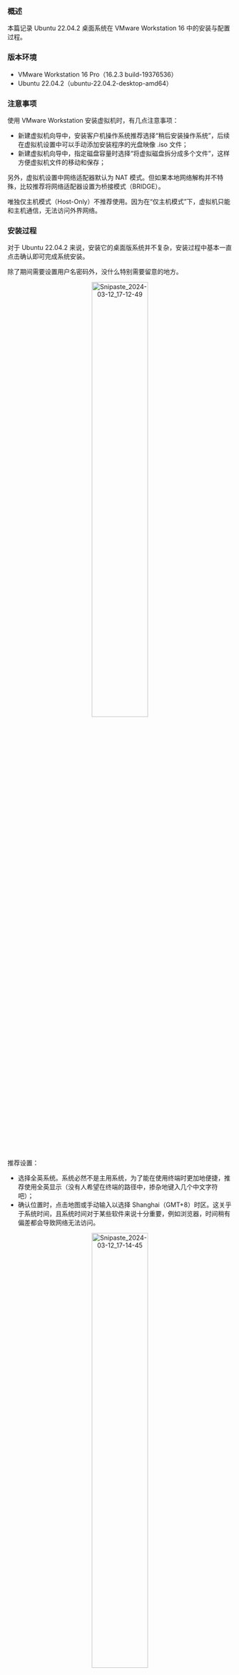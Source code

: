 ### 概述

本篇记录 Ubuntu 22.04.2 桌面系统在 VMware Workstation 16 中的安装与配置过程。

### 版本环境

- VMware Workstation 16 Pro（16.2.3 build-19376536）
- Ubuntu 22.04.2（ubuntu-22.04.2-desktop-amd64）

### 注意事项

使用 VMware Workstation 安装虚拟机时，有几点注意事项：

- 新建虚拟机向导中，安装客户机操作系统推荐选择“稍后安装操作系统”，后续在虚拟机设置中可以手动添加安装程序的光盘映像 .iso 文件；
- 新建虚拟机向导中，指定磁盘容量时选择“将虚拟磁盘拆分成多个文件”，这样方便虚拟机文件的移动和保存；

另外，虚拟机设置中网络适配器默认为 NAT 模式。但如果本地网络解构并不特殊，比较推荐将网络适配器设置为桥接模式（BRIDGE）。

唯独仅主机模式（Host-Only）不推荐使用。因为在“仅主机模式”下，虚拟机只能和主机通信，无法访问外界网络。

### 安装过程

对于 Ubuntu 22.04.2 来说，安装它的桌面版系统并不复杂，安装过程中基本一直点击确认即可完成系统安装。

除了期间需要设置用户名密码外，没什么特别需要留意的地方。

<div align="center"><img src="images/Ubuntu%2022.04.2.images/Snipaste_2024-03-12_17-12-49.png" alt="Snipaste_2024-03-12_17-12-49" style="width:50%;"/></div>

推荐设置：

- 选择全英系统。系统必然不是主用系统，为了能在使用终端时更加地便捷，推荐使用全英显示（没有人希望在终端的路径中，掺杂地键入几个中文字符吧）；
- 确认位置时，点击地图或手动输入以选择 Shanghai（GMT+8）时区。这关乎于系统时间，且系统时间对于某些软件来说十分重要，例如浏览器，时间稍有偏差都会导致网络无法访问。

<div align="center"><img src="images/Ubuntu%2022.04.2.images/Snipaste_2024-03-12_17-14-45.png" alt="Snipaste_2024-03-12_17-14-45" style="width:50%;"/></div>

### 系统配置

该部分仅针对的 Ubuntu 22.04.2 桌面系统，主要包括系统更新、密码变更、显示设置、输入程序及字体安装等比较基础，但却重要的配置。

#### 安装更新

首次进入 Ubuntu 系统时，如果没有网络故障，那么软件更新器会自动弹出询问是否更新：

<div align="center"><img src="images/Ubuntu%2022.04.2.images/Snipaste_2024-03-12_17-15-48.png" alt="Snipaste_2024-03-12_17-15-48" style="width:33%;"/></div>

Software Updater（以前名为 Update Manager）是一个可选的应用程序，它用于升级所有已知来源的 DEB 包，同时还包含内核更新，推荐安装。

如果在此前的安装过程中已经将定位选择在“Shanghai”，那么软件更新器会自动将软件更新源设置为中国服务器，这意味着可以在上述提示窗口出现时，可以直接选择“现在安装”。

<div align="center"><img src="images/Ubuntu%2022.04.2.images/Snipaste_2024-03-12_17-17-16.png" alt="Snipaste_2024-03-12_17-17-16" style="width:50%;"/></div>

但如果没有定位在中国，则需要先更改位置信息以确保系统时间是正确的。随后在软件更新器中把中国服务器设置为下载服务器，例如将 `mirrors.aliyun.com` 设置为下载服务器：

<div align="center"><img src="images/Ubuntu%2022.04.2.images/Snipaste_2024-03-12_17-18-54.png" alt="Snipaste_2024-03-12_17-18-54" style="width:50%;"/></div>

选择好下载服务器后，点击 Close 保存设置。后续打开 Software Updater 软件执行更新即可。

#### 密码变更

Ubuntu 22.04.2 系统的安装过程中，并不要求设置 root 账户密码。默认情况下，系统 root 账户的密码是随机的，这意味着每次重启系统后，该密码都会被重置。

如果需要登录并使用 root 账户，则仅需调用一次修改密码的命令来修改当前普通用户的密码：

```bash
sudo passwd
```

完成修改后，新密码将同时作为 root 账户的密码，且 root 账户密码将不再随机生成。

如果新密码长度短于 8 位，终端会出现提示信息：

```
BAD PASSWORD: The password is shorter than 8 characters
```

但这并不表示密码不能使用，继续重复输入密码即可完成修改。

#### 输入程序

如果安装时选择了英文系统，那么默认不存在中文输入法（或存在但无用）。

启用中文输入法，需要进入 Region & Language 设置中，选择 Manage Installed Languages。首次进入管理已安装的语言时，会自动出现“受支持语言尚未完整安装”的提示：

<div align="center"><img src="images/Ubuntu%2022.04.2.images/Snipaste_2024-03-12_17-20-03.png" alt="Snipaste_2024-03-12_17-20-03" style="width:50%;"/></div>

点击 Install 等待语言支持程序执行完毕，之后重启系统。

注销/重启系统后，在设置中找到 Keyboard 选项，找到 Input Sources 添加其他的输入源：

<div align="center"><img src="images/Ubuntu%2022.04.2.images/Snipaste_2024-03-12_17-21-14.png" alt="Snipaste_2024-03-12_17-21-14" style="width:50%;"/></div>

选择 Chinese 中的 Chinese (Intelligent Pinyin) 选项：

<div align="center"><img src="images/Ubuntu%2022.04.2.images/Snipaste_2024-03-12_17-22-13.png" alt="Snipaste_2024-03-12_17-22-13" style="width:50%;"/></div>

之后将默认的 Hanyu Pinyin (with AltGr dead keys)/English (US) 或其他首选输入源删除：

<div align="center"><img src="images/Ubuntu%2022.04.2.images/Snipaste_2024-03-12_17-22-58.png" alt="Snipaste_2024-03-12_17-22-58" style="width:50%;"/></div>

注销/重启系统后，中文输入法会默认启用。

#### 远程连接

这里的远程连接指使用 Xshell 之类终端工具连接 Linux 系统。具有图形化界面的 Ubuntu 系统默认只安装 openssh-client 程序：

```
~]# sudo apt list --installed | grep openssh
openssh-client/jammy-updates,now 1:8.9p1-3ubuntu0.1 amd64 [installed,automatic]
```

这意味着 Ubuntu 系统不能作为 SSH 的连接对象，因为系统中未安装 openssh-server 软件。

APT 源中一般存在 openssh-server 程序的 `.deb` 软件包，以下命令可以查阅：

```
~]# sudo apt list | grep openssh-server
openssh-server/jammy-updates 1:8.9p1-3ubuntu0.1 amd64
openssh-server/jammy-updates 1:8.9p1-3ubuntu0.1 i386
```

- `amd64` 表示 64 位版本；
- `i386` 表示 32 位版本。

以下命令用于安装 openssh-server 程序：

```bash
sudo apt install -y openssh-server
```

安装完毕后，由于默认情况下 Ubuntu 系统不启用防火墙，这意味着现在就可以直接使用 Xshell 等终端工具或者直接使用 Windows Terminal 连接至 Ubuntu 系统了。

使用 netstat 工具可以查看 22 端口的占用情况：

```
~]# sudo netstat -lnpt | grep 22
tcp        0      0 0.0.0.0:22              0.0.0.0:*               LISTEN      5180/sshd: /usr/sbi 
tcp6       0      0 :::22                   :::*                    LISTEN      5180/sshd: /usr/sbi 
```

或者 lsof 工具：

```
~]# sudo lsof -i :22
COMMAND  PID USER   FD   TYPE DEVICE SIZE/OFF NODE NAME
sshd    5180 root    3u  IPv4  58509      0t0  TCP *:ssh (LISTEN)
sshd    5180 root    4u  IPv6  58520      0t0  TCP *:ssh (LISTEN)
```

#### 端口放行

由于 Ubuntu 系统默认不开启防火墙，因此 SSH 才得以连接。

以下命令用于查看当前系统的防火墙状态：

```bash
sudo ufw status verbose
```

防火墙处于关闭状态时：

```bash
~]# sudo ufw status verbose
Status: inactive
```

防火墙处于开启状态时：

```bash
~]# sudo ufw status verbose
Status: active
Logging: on (low)
Default: deny (incoming), allow (outgoing), disabled (routed)
New profiles: skip
```

如果希望保持防火墙开启的同时允许 SSH 连接，那么可以简单地选择放行 22 端口：

```bash
sudo ufw allow 22
```

放行成功后再次查看防火墙状态：

```bash
~]# sudo ufw status verbose
Status: active
Logging: on (low)
Default: deny (incoming), allow (outgoing), disabled (routed)
New profiles: skip

To                         Action      From
--                         ------      ----
22                         ALLOW IN    Anywhere                  
22 (v6)                    ALLOW IN    Anywhere (v6) 
```

**以上关于放行 22 端口的防火墙配置即时且永久生效，配置不会随着系统重启而丢失。**

关于 `ufw` 命令的更多操作，可查阅命令帮助：

```bash
sudo ufw --help
```

### 软件管理

本小节介绍一些 Ubuntu 22.04.2 系统中基础的、用于管理软件的命令。

#### 软件格式

Ubuntu 默认支持的软件包格式有两种：

- `.deb` 格式的软件包
- `.snap` 格式的软件包。

安装部署这些软件包的程序，称为**软件包管理系统（Package Manager）**。

软件包管理系统是在电脑中自动安装、配置、卸载和升级软件包的工具组合，在各种系统软件和应用软件的安装管理中均有广泛应用。

Ubuntu 中管理 deb 软件包的有 dpkg 软件包管理系统及其前端 APT 软件包管理系统，所谓“前端”可以理解为更高级的意思；其次管理 sanp 软件包的是 Snappy 软件包管理系统，不常使用。

这里需要了解一个关于 `.deb` 格式软件包的知识点：每个 `.deb` 格式软件包都具有唯一的 PACKAGE 属性，其对应的值为该 DEB 软件包的包名。

以 Microsoft Edge 浏览器的 `.deb` 格式软件包为例：

- `microsoft-edge-stable_112.0.1722.58-1_amd64.deb`

以下命令用于查看软件包详情：

```bash
~]# sudo dpkg -I microsoft-edge-stable_112.0.1722.58-1_amd64.deb
new Debian package, version 2.0.
 size 142150282 bytes: control archive=6472 bytes.
    1157 bytes,    12 lines      control              
   13128 bytes,   411 lines   *  postinst             #!/bin/sh
    8283 bytes,   269 lines   *  postrm               #!/bin/sh
    1354 bytes,    42 lines   *  prerm                #!/bin/sh
 Package: microsoft-edge-stable
 Version: 112.0.1722.58-1
 Architecture: amd64
 Maintainer: Microsoft Edge for Linux Team <EdgeLinuxDev@microsoft.com>
 Installed-Size: 493101
 Pre-Depends: dpkg (>= 1.14.0)
 Depends: ca-certificates, fonts-liberation, libasound2 (>= 1.0.17), libatk-bridge2.0-0 (>= 2.5.3), libatk1.0-0 (>= 2.2.0), libatspi2.0-0 (>= 2.9.90), libc6 (>= 2.17), libcairo2 (>= 1.6.0), libcups2 (>= 1.6.0), libcurl3-gnutls | libcurl3-nss | libcurl4 | libcurl3, libdbus-1-3 (>= 1.9.14), libdrm2 (>= 2.4.75), libexpat1 (>= 2.0.1), libgbm1 (>= 17.1.0~rc2), libglib2.0-0 (>= 2.39.4), libgtk-3-0 (>= 3.9.10) | libgtk-4-1, libnspr4 (>= 2:4.9-2~), libnss3 (>= 2:3.31), libpango-1.0-0 (>= 1.14.0), libu2f-udev, libuuid1 (>= 2.16), libvulkan1, libx11-6 (>= 2:1.4.99.1), libxcb1 (>= 1.9.2), libxcomposite1 (>= 1:0.4.4-1), libxdamage1 (>= 1:1.1), libxext6, libxfixes3, libxkbcommon0 (>= 0.5.0), libxrandr2, wget, xdg-utils (>= 1.0.2)
 Provides: www-browser
 Section: web
 Priority: optional
 Description: The web browser from Microsoft
  Microsoft Edge is a browser that combines a minimal design with sophisticated technology to make the web faster, safer, and easier.
```

从输出信息中可以看到软件包的 PACKAGE 属性，及其对应的属性值：

- micorsoft-edge-stable

Ubuntu 多数情况下会选择 APT 或 dpkg 软件包管理系统来管理软件，因为大多数软件仅提供 `.deb` 格式的软件包。虽然它们都用于管理 `.deb` 格式软件包，但其实际的管理方式有所不同。

APT 软件包管理系统依赖于**源**，可以把**源**理解为当前所有可供使用的 `.deb` 格式软件包合集的远程仓库，APT 会在本地维护一份该远程仓库中所有软件包的 PACKAGE 属性值列表。

用户使用 APT 安装软件时，只需要提供软件的 PACKAGE 属性值，APT 会在本地属性值列表中查询该值，如果存在对应记录，则从远程仓库（**源**）中下载对应的 `.deb` 格式软件包执行安装。

APT 本质上是 dpkg 的前端，简单来说就是 APT 提供比 dpkg 更多且更高级的功能，正因如此 dpkg 会显得比较“原始且古老”。

“原始” 的 dpkg 系统并不依赖于软件包的 PACKAGE 属性值，或者说它不具备检索 PACKAGE 属性值，dpkg 总是直接管理 `.deb` 格式的软件包。

#### 安装软件

出于管理软件包形式的差别，APT 安装软件时所需提供参数与 dpkg 安装软件时所需提供参数也有所差别：

- ${deb_package_name}：PACKAGE 属性值
- ${deb_package_fileName}：目标 `.deb` 格式软件包的文件名

使用 APT 安装软件的命令为：

```bash
sudo apt install ${deb_package_name}
```

使用 dpkg 安装软件的命令为：

```bash
sudo dpkg -i ${deb_package_fileName}
```

以 Microsoft Edge 浏览器为例：

- `microsoft-edge-stable_112.0.1722.58-1_amd64.deb`

假设 APT 源中存在 PACKAGE 属性值为 micorsoft-edge-stable 的 `.deb` 格式软件包，那么 APT 和 dpkg 安装该软件的命令分别如下：

```bash
# apt install
sudo apt install micorsoft-edge-stable

# dpkg install
sudo dpkg -i microsoft-edge-stable_112.0.1722.58-1_amd64.deb
```

另外，还有一种**不推荐**的安装方式。因为 APT 本质上是 dpkg 的前端，它实际上也支持直接管理 `.deb` 包：

```bash
sudo apt install ${deb_package_fileName}
```

但执行该命令很可能出现访问权限等问题，例如 Permission denied，后续将说明此问题。

#### 软件依赖

任何程序都逃不开依赖问题，类比 Java 中 JAR 包之间存在依赖关系，Linux 中的软件之间同样存在依赖关系。例如，软件 A 依赖于软件 B，那么安装软件 A 的时候，就必须保证系统上已经安装了软件 B。

软件之间的依赖关系，在使用 APT 软件包管理系统时并不明显，这是因为 APT 能够自动解决软件依赖缺失的问题。类比 Java 项目中使用项目管理工具 Maven 能将关联 JAR 包依赖自动引入项目一般，APT 也会在软件存在依赖缺失时，自动将缺失的依赖安装到系统中。

但 dpkg 管理系统不具备解决依赖缺失的能力，如果使用 dpkg 安装的软件包存在依赖缺失的情况，那么执行命令时会提示依赖缺失并将进度回滚，缺失的依赖仅会以列表的形式输出在终端上。

在 dpkg 出现依赖缺失并回滚进度后，可以借助 APT 来解决这些依赖缺失的问题：

```bash
sudo apt -f install -y
```

该命令仅用于安装缺失的依赖，后续仍旧需要再次使用 dpkg 来重新安装目标软件。

#### 权限问题

使用 APT 命令直接管理 `.deb` 软件包时，可能出现权限问题。以安装 Microsoft Edge 浏览器为例：

```bash
sudo apt install microsoft-edge-stable_112.0.1722.58-1_amd64.deb
```

因为 Microsoft Edge 浏览器所需的依赖在当前系统中都已具备，所以软件大概率能够成功安装。但终端大概率仍会出现以下的提示信息：

```
N: Download is performed unsandboxed as root as file '/home/dylan/microsoft-edge-stable_112.0.1722.58-1_amd64.deb' couldn't be accessed by user '_apt'. - pkgAcquire::Run (13: Permission denied)
```

这通常是访问权限不足导致的。

使用桌面版 Ubuntu 系统时，下载好的 `.deb` 格式软件包通常位于 `/home/dylan/Download` 目录内，以上用例的软件包虽然挪动到了 `/home/dylan` 目录内，但不影响提示信息的复现。

使用 APT 安装软件时，它会使用一个内建账户 `_apt` 来完成软件依赖的下载，这个 `_apt` 用户于当前用户来说属于“其它用户（Other Users）”。

默认情况下，当前用户的 `~` 目录并不对 Other Users 开放 `read` 权限：

<div align="center"><img src="images/Ubuntu%2022.04.2.images/Snipaste_2024-03-12_17-24-11.png" alt="Snipaste_2024-03-12_17-24-11" style="width:80%;"/></div>

因此直接使用 APT 命令安装位于 `~` 目录下的 `.deb` 软件包时，大概率会出现“拒绝访问”的错误。

有两种方法可以消除这个提示：

1. 将 `.deb` 包挪动到 Other User 可访问的目录中，再执行安装；
2. 更改 `~` 目录关于 Other User 的访问权限。

**这里推荐使用第一种方法。**如果需要更改 `~` 目录的访问权限，可以使用以下命令：

```bash
sudo chmod o+r /home/dylan
```

该命令会为所有 Other User 赋予目标目录的 `read` 权限：

<div align="center"><img src="images/Ubuntu%2022.04.2.images/Snipaste_2024-03-12_17-25-07.png" alt="Snipaste_2024-03-12_17-25-07" style="width:80%;"/></div>

但一般不推荐以更改 `~` 目录访问权限的方式，去解决 APT 安装软件时出现的提示。相反，直接将软件包置于可被 Other User 访问的目录下会更好，这样可以避免目录权限的紊乱。

#### 卸载软件

不论使用的是 APT 管理系统还是 dpkg 管理系统，卸载软件时使用的参数均为软件的 PACKAGE 属性值。

使用 APT 卸载软件的命令为：

```bash
sudo apt remove ${deb_package_name}
```

使用 dpkg 卸载软件的命令为：

```bash
sudo dpkg -r ${deb_package_name}
```

推荐使用 APT 来完成软件的卸载，因为多数情况下 dpkg 提供的功能并不完善。注意，以上命令均不会将其他无用的依赖一并移除。

如果希望卸载软件时能一并将无用的依赖移除，可以使用以下命令：

```bash
sudo apt autoremove ${deb_package_name}
```

在不添加任何参数时，该命令可以用于移除系统中的无用依赖：

```bash
sudo apt autoremove
```

快捷查看当前系统中所有的无用依赖：

```
sudo apt autoremove --assume-no
```

#### 使用建议

关于软件安装：

- 如果源中不存在某款软件，但本地拥有 `.deb` 格式软件包，则建议使用 dpkg 直接安装，并配合 APT 命令解决可能存在的依赖问题；
- 如果源中具备该目标软件，则建议直接使用 APT 进行安装。

关于软件卸载，建议统一使用 APT 软件管理系统完成卸载操作：

- 移除软件的过程中，APT 提供了移除无用依赖的功能，能够更加深度地将无用数据清除。

#### 查找软件

以下命令用于查看所有使用 APT 或 dpkg 管理的、已安装或未安装的软件列表：

```bash
sudo apt list
```

该命令通常会配合 `grep` 命令一起使用，用于查找目标软件是否存在于源或系统中。例如：

```bash
~]# sudo apt list | grep microsoft-edge
microsoft-edge-beta/stable 113.0.1774.35-1 amd64
microsoft-edge-dev/stable 114.0.1823.7-1 amd64
microsoft-edge-stable/stable,now 113.0.1774.35-1 amd64 [installed]
```

其中 `[installed]` 表示已安装软件，其余则为“存在于源中且未安装的软件”。

除此之外，`list` 参数还支持“精确查找”：

```bash
~]# sudo apt list vim
vim/jammy-updates,jammy-security 2:8.2.3995-1ubuntu2.7 amd64
vim/jammy-updates,jammy-security 2:8.2.3995-1ubuntu2.7 i386
```

但该方式只适用于“全词匹配”。例如上述例子是精确查找属性值为“vim”的软件包，若将命令更改为：

```bash
sudo apt list vi
```

则不会得到任何的搜索结果。因为该命令不支持“模糊查找”，同时源中也不存在 PACKAGE 属性值为“vi”的软件包。

如果只想获取所有已安装的软件列表，可以加上 `--installed` 参数：

```bash
sudo apt list --installed
```

注意，`list` 参数的输出结果一般不利于阅读，建议配合 `more`、`less` 或 `most` 等阅读工具一起使用，或使用 `grep` 命令对输出结果进行筛选。

图形化界面的 Ubuntu 22.04.2 系统中，一般预装了 Firefox 浏览器。尝试使用终端查询时：

```bash
sudo apt list -i | grep firefox
```

会发现没有输出任何结果。

这是因为 Firefox 浏览器并不由 APT 或 dpkg 系统管理，该浏览器实际由 snap 系统管理。想要查看所有由 snap 系统管理的软件，可以使用以下命令：

```bash
~]# sudo snap list
Name                       Version           Rev    Tracking         Publisher   Notes
bare                       1.0               5      latest/stable    canonical✓  base
core20                     20230308          1852   latest/stable    canonical✓  base
core22                     20230325          607    latest/stable    canonical✓  base
firefox                    110.0-3           2356   latest/stable/…  mozilla✓    -
gnome-3-38-2004            0+git.6f39565     137    latest/stable/…  canonical✓  -
gnome-42-2204              0+git.e7d97c7     87     latest/stable    canonical✓  -
gtk-common-themes          0.1-81-g442e511   1535   latest/stable/…  canonical✓  -
snap-store                 41.3-66-gfe1e325  638    latest/stable/…  canonical✓  -
snapd                      2.58.2            18357  latest/stable    canonical✓  snapd
snapd-desktop-integration  0.1               57     latest/stable/…  canonical✓  -
```

可以看到 Firefox 浏览器存在于列表中。更多关于 snap 命令的使用方式，请查阅帮助：

```bash
sudo snap help
```

#### 更新升级

本地维护的软件源列表一般需要手动更新，以下命令用于更新本地软件源数据库（列表）：

```bash
sudo apt update
```

以下命令用于升级系统中所有已安装软件的版本：

```bash
sudo apt upgrade
```

如果希望查看所有已安装的、可升级的软件，使用以下命令：

```bash
sudo apt list --upgradable
```

#### 软件详情

在[软件格式](#软件格式)小节中，提及了可以使用 dpkg 管理系统命令，查看 `.deb` 格式软件包的详情。

以 Microsoft Edge 浏览器为例：

- `microsoft-edge-stable_112.0.1722.58-1_amd64.deb`

查看软件详情的命令如下：

```bash
sudo dpkg -I microsoft-edge-stable_112.0.1722.58-1_amd64.deb
```

如果希望查看 APT 源中的软件详情，可以使用 `show` 命令，使用该命令需要提供软件的 PACKAGE 属性值。例如 `vim` 的 PACKAGE 属性值为“vim”，那么查看该软件包详情的命令为：

```bash
~]# sudo apt show vim
Package: vim
Version: 2:8.2.3995-1ubuntu2.7
Priority: optional
Section: editors
Origin: Ubuntu
Maintainer: Ubuntu Developers <ubuntu-devel-discuss@lists.ubuntu.com>
Original-Maintainer: Debian Vim Maintainers <team+vim@tracker.debian.org>
Bugs: https://bugs.launchpad.net/ubuntu/+filebug
Installed-Size: 4,017 kB
Provides: editor
Depends: vim-common (= 2:8.2.3995-1ubuntu2.7), vim-runtime (= 2:8.2.3995-1ubuntu2.7), libacl1 (>= 2.2.23), libc6 (>= 2.34), libgpm2 (>= 1.20.7), libpython3.10 (>= 3.10.0), libselinux1 (>= 3.1~), libsodium23 (>= 1.0.14), libtinfo6 (>= 6)
Suggests: ctags, vim-doc, vim-scripts
Homepage: https://www.vim.org/
Task: cloud-image, ubuntu-wsl, server, ubuntu-server-raspi, lubuntu-desktop
Download-Size: 1,728 kB
APT-Sources: http://mirrors.aliyun.com/ubuntu jammy-updates/main amd64 Packages
Description: Vi IMproved - enhanced vi editor
 Vim is an almost compatible version of the UNIX editor Vi.
 .
 Many new features have been added: multi level undo, syntax
 highlighting, command line history, on-line help, filename
 completion, block operations, folding, Unicode support, etc.
 .
 This package contains a version of vim compiled with a rather
 standard set of features.  This package does not provide a GUI
 version of Vim.  See the other vim-* packages if you need more
 (or less).
```

#### 安装位置

软件的安装位置通常由软件包制作者决定，软件安装后可查看软件的安装位置信息：

```bash
sudo dpkg -L ${deb_package_name}
```

上述命令会将所有与软件关联的目录列出来。

### 个性配置

以下是可选的配置。

#### 显示设置

Ubuntu 22.04.2 桌面系统中采用 GNOME 42.5 桌面环境，它默认使用 Wayland 通讯协议。

<div align="center"><img src="images/Ubuntu%2022.04.2.images/image-20230425031055906.png" alt="image-20230425031055906" style="width:40%;"/></div>

但目前 Ubuntu 22.04.2 上的 Wayland 协议存在一定的问题，具体表现在系统进行分辨率缩放时，如果缩放比例不为 100%，那么所有非原生的系统应用都会出现界面模糊的问题。

<div align="center"><img src="images/Ubuntu%2022.04.2.images/Snipaste_2024-03-12_17-26-44.png" alt="Snipaste_2024-03-12_17-26-44" style="width:50%;"/></div>

如果有放大系统全局字体大小的需求，如放大系统窗口显示字体或终端显示字体，那么不建议在显示设置中直接改变缩放比率！

这里推荐使用辅助功能里提供的调整系统字体大小选项：

<div align="center"><img src="images/Ubuntu%2022.04.2.images/Snipaste_2024-03-12_17-27-24.png" alt="Snipaste_2024-03-12_17-27-24" style="width:50%;"/></div>

如果希望字体以自定义的比例放大，例如让字体放大 1.4 倍，可以直接在终端运行以下命令：

```bash
gsettings set org.gnome.desktop.interface text-scaling-factor 1.4
```

直接使用命令时，会同时开启放大字体的功能，免去打开设置等操作。

如果任务栏图标在字体改变大小之后显得过小，可以在外观（Appearance）中修改它的大小：

<div align="center"><img src="images/Ubuntu%2022.04.2.images/Snipaste_2024-03-12_17-27-53.png" alt="Snipaste_2024-03-12_17-27-53" style="width:50%;"/></div>

#### 字体安装

Ubuntu 22.04.2 支持 Windows 系统的字体格式，将 `.ttf` 字体文件放在 `~/home/.fonts` 目录下，系统将自动识别这些字体。

#### 代理服务

图形化界面的 Ubuntu 22.04.2 系统下，可以使用 [Clash for Windows](https://github.com/Fndroid/clash_for_windows_pkg) 软件开启代理服务，该软件提供的 TUN Mode 可以实现系统网络的全局代理。

TUN 模式依赖于劫持 53 端口的流量，但 Ubuntu 系统中的 53 端口默认被 `systemd-resolved` 服务占用，这种情况下不仅自定义的 DNS 服务器无法起作用，TUN 模式代理亦无法起作用。

可以通过命令行查看 53 端口的占用情况：

```bash
~]# sudo lsof -i :53
COMMAND    PID            USER   FD   TYPE DEVICE SIZE/OFF NODE NAME
systemd-r 2263 systemd-resolve   13u  IPv4  37999      0t0  UDP localhost:domain 
systemd-r 2263 systemd-resolve   14u  IPv4  38000      0t0  TCP localhost:domain (LISTEN)
```

可以看到该端口默认被 `systemd-resolved` 占用。

修改 `systemd-resolved` 的配置文件：

```bash
sudo vi /etc/systemd/resolved.conf
```

将 resolved.conf 中的 `DNSStubListener` 键值对注释去掉，并将值修改为 `no`：

```
DNSStubListener=no
```

注意，如果未在网络配置中设置自定义的 DNS 服务器，那么还需要在以上配置中添加 DNS 的信息。

保存配置后重启 `systemd-resolved` 服务：

```bash
sudo systemctl restart systemd-resolved.service
```

再次检查端口占用情况：

```bash
sudo lsof -i :53
```

能够发现终端没有输出，即 53 端口已不再被 `systemd-resolved` 服务占用。

Ubuntu 22.04.2 系统下建议使用 Clash for Windows 0.20.15 版本，该版本目前较为稳定。新版可能会存在某些不可预知的问题，但多数问题在 Clash for Windows 项目的 issues 里能找到解决方法。

Clash for Windows 适配 Linux 的 Releases 是一个普通的压缩包，解压后即可使用：

<div align="center"><img src="images/Ubuntu%2022.04.2.images/Snipaste_2024-03-12_17-28-34.png" alt="Snipaste_2024-03-12_17-28-34" style="width:80%;"/></div>

将压缩包下载后，可以右键解压到任意目录，或使用命令行解压：

```bash
sudo tar zxvf Clash.for.Windows-0.20.15-x64-linux.tar.gz
```

解压缩后，找到其中 cfw 程序，它即为 linux 下的“可执行程序”：

<div align="center"><img src="images/Ubuntu%2022.04.2.images/Snipaste_2024-03-12_17-29-18.png" alt="Snipaste_2024-03-12_17-29-18" style="width:50%;"/></div>

双击 cfw 即可打开 Clash for Windows 的 GUI 界面。

卸载只需要将相关的压缩包和解压缩得到的目录，从系统中移除

#### 快捷方式

使用过 Windows 系统的都知道在该系统下，创建某个可执行程序的快捷方式是十分简单的事情。但在 Linux 中，创建程序的快捷方式并没有那么简单。

Linux 中的快捷方式并不是一个链接，或者说在该系统下的快捷方式都是以配置文件的形式存在的，快捷方式文件需要以 `.desktop` 为后缀。

Ubuntu 启动菜单中的快捷方式文件，一般存放在 `/usr/share/application` 目录中：

<div align="center"><img src="images/Ubuntu%2022.04.2.images/Snipaste_2024-03-12_17-30-07.png" alt="Snipaste_2024-03-12_17-30-07" style="width:50%;"/></div>

如果需要在启动菜单中为某个程序添加快捷方式，则需要配置该程序的快捷方式文件。例如 Clash for Windows 程序的快捷方式文件（程序图标需自行添加到 `/lib/clash.for.windows` 目录中）：

```
[Desktop Entry]
Name=Clash for Windows
Exec="/lib/clash.for.windows/cfw"
Icon=/lib/clash.for.windows/logo_64.png
Terminal=false
Type=Application
```

配置完毕后，需要将文件命名为 `clash.desktop` 并保存到 `/usr/share/application` 目录中，启动菜单就会出现对应程序的快捷方式：

<div align="center"><img src="images/Ubuntu%2022.04.2.images/Snipaste_2024-03-12_17-31-18.png" alt="Snipaste_2024-03-12_17-31-18" style="width:80%;"/></div>

同理，将 `.desktop` 文件移动到桌面目录中，就能直接从桌面访问目标程序。

这里用 Microsoft Edge 浏览器作为例子，该浏览器的快捷方式文件一般会在安装程序时自动创建：

```bash
~]# sudo ls -l /usr/share/applications | grep microsoft
-rw-r--r-- 1 root root  8124 May  5 16:01 microsoft-edge.desktop
```

将该文件拷贝至桌面目录：

```bash
cp /usr/share/applications/microsoft-edge.desktop ~/Desktop
```

**注意，这里不能使用管理员权限拷贝文件，否则后续该快捷方式将不可用。**

桌面随即会出现 Microsoft Edge 浏览器的快捷方式，但一般处于不可用状态：

<div align="center"><img src="images/Ubuntu%2022.04.2.images/Snipaste_2024-03-12_17-30-58.png" alt="Snipaste_2024-03-12_17-30-58" style="width:80%;"/></div>

右键选择“允许运行”：

<div align="center"><img src="images/Ubuntu%2022.04.2.images/Snipaste_2024-03-12_17-31-05.png" alt="Snipaste_2024-03-12_17-31-05" style="width:80%;"/></div>

快捷方式即可使用：

<div align="center"><img src="images/Ubuntu%2022.04.2.images/Snipaste_2024-03-12_17-31-11.png" alt="Snipaste_2024-03-12_17-31-11" style="width:80%;"/></div>